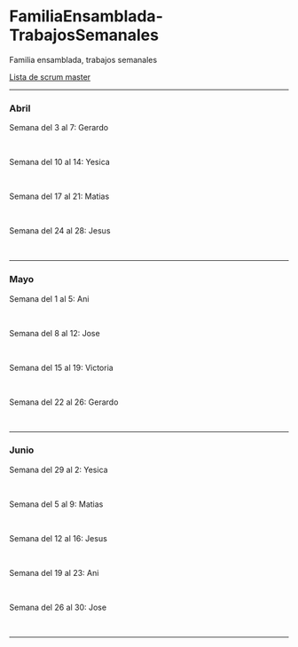 # FamiliaEnsamblada-TrabajosSemanales
Familia ensamblada, trabajos semanales

<u>Lista de scrum master</u>
<br/>
<hr/>
<h3>Abril</h3>
<p>Semana del 3 al 7: Gerardo</p>
<br/>
<p>Semana del 10 al 14: Yesica</p>
<br/>
<p>Semana del 17 al 21: Matias</p>
<br/>
<p>Semana del 24 al 28: Jesus</p>
<br/>
<hr/>
<h3>Mayo</h3>
<p>Semana del 1 al 5: Ani</p>
<br/>
<p>Semana del 8 al 12: Jose</p>
<br/>
<p>Semana del 15 al 19: Victoria</p>
<br/>
<p>Semana del 22 al 26: Gerardo</p>
<br/>
<hr/>
<h3>Junio</h3>
<p>Semana del 29 al 2: Yesica</p>
<br/>
<p>Semana del 5 al 9: Matias</p>
<br/>
<p>Semana del 12 al 16: Jesus</p>
<br/>
<p>Semana del 19 al 23: Ani</p>
<br/>
<p>Semana del 26 al 30: Jose</p>
<br/>
<hr/>


